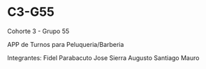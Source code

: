 # C3-G55
Cohorte 3 - Grupo 55

APP de Turnos para Peluqueria/Barberia

Integrantes:
Fidel Parabacuto
Jose Sierra
Augusto Santiago Mauro
